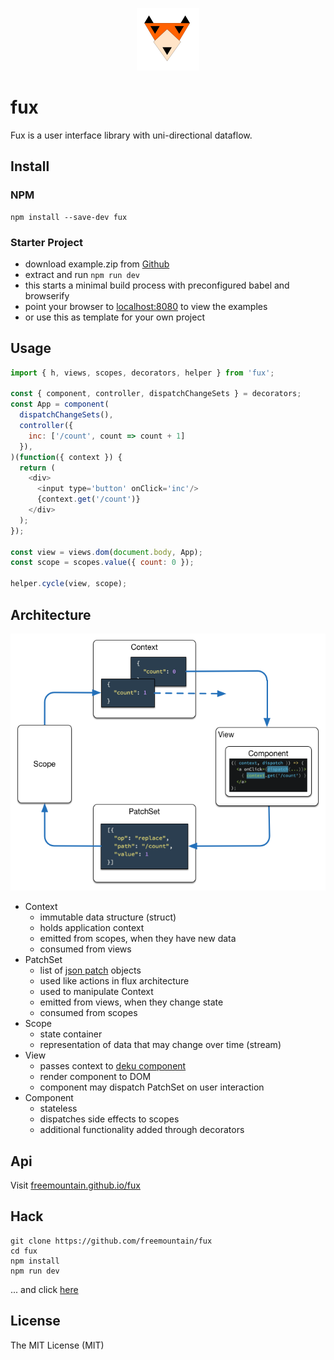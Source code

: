 <p align="center"><img width="100" src="manual/asset/fux.png"></p>

# fux
Fux is a user interface library with uni-directional dataflow.

## Install

### NPM
```shell
npm install --save-dev fux
```

### Starter Project
 - download example.zip from [Github](https://github.com/freemountain/fux/releases)
 - extract and run `npm run dev`
 - this starts a minimal build process with preconfigured babel and browserify
 - point your browser to [localhost:8080](http://localhost:8080) to view the examples
 - or use this as template for your own project

## Usage
```javascript
import { h, views, scopes, decorators, helper } from 'fux';

const { component, controller, dispatchChangeSets } = decorators;
const App = component(
  dispatchChangeSets(),
  controller({
    inc: ['/count', count => count + 1]
  }),
)(function({ context }) {
  return (
    <div>
      <input type='button' onClick='inc'/>
      {context.get('/count')}
    </div>
  );
});

const view = views.dom(document.body, App);
const scope = scopes.value({ count: 0 });

helper.cycle(view, scope);
```

## Architecture
![overview](manual/asset/architecture.png)

- Context
  - immutable data structure (struct)
  - holds application context
  - emitted from scopes, when they have new data
  - consumed from views
- PatchSet
  - list of [json patch](http://jsonpatch.com/) objects
  - used like actions in flux architecture
  - used to manipulate Context
  - emitted from views, when they change state
  - consumed from scopes
- Scope
  - state container
  - representation of data that may change over time (stream)
- View
  - passes context to [deku component](http://dekujs.github.io/deku/)
  - render component to DOM
  - component may dispatch PatchSet on user interaction
- Component
  - stateless
  - dispatches side effects to scopes
  - additional functionality added through decorators

## Api
Visit [freemountain.github.io/fux](http://freemountain.github.io/fux/)

## Hack
```shell
git clone https://github.com/freemountain/fux
cd fux
npm install
npm run dev
```
... and click [here](http://localhost:4567/)

## License
The MIT License (MIT)
